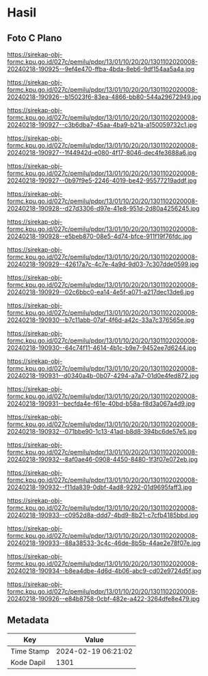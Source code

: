 # Hasil

## Foto C Plano

https://sirekap-obj-formc.kpu.go.id/027c/pemilu/pdpr/13/01/10/20/20/1301102020008-20240218-190925--9ef4e470-ffba-4bda-8eb6-9df154aa5a4a.jpg

https://sirekap-obj-formc.kpu.go.id/027c/pemilu/pdpr/13/01/10/20/20/1301102020008-20240218-190926--b15023f6-83ea-4866-bb80-544a29672949.jpg

https://sirekap-obj-formc.kpu.go.id/027c/pemilu/pdpr/13/01/10/20/20/1301102020008-20240218-190927--c3b6dba7-45aa-4ba9-b21a-a150059732c1.jpg

https://sirekap-obj-formc.kpu.go.id/027c/pemilu/pdpr/13/01/10/20/20/1301102020008-20240218-190927--1f44942d-e080-4f17-8046-dec4fe3688a6.jpg

https://sirekap-obj-formc.kpu.go.id/027c/pemilu/pdpr/13/01/10/20/20/1301102020008-20240218-190927--0b97f9e5-2246-4019-be42-95577219addf.jpg

https://sirekap-obj-formc.kpu.go.id/027c/pemilu/pdpr/13/01/10/20/20/1301102020008-20240218-190928--d27d3306-d97e-41e8-951d-2d80a4256245.jpg

https://sirekap-obj-formc.kpu.go.id/027c/pemilu/pdpr/13/01/10/20/20/1301102020008-20240218-190928--e5beb870-08e5-4d74-bfce-911f19f76fdc.jpg

https://sirekap-obj-formc.kpu.go.id/027c/pemilu/pdpr/13/01/10/20/20/1301102020008-20240218-190929--42617a7c-4c7e-4a9d-9d03-7c307dde0599.jpg

https://sirekap-obj-formc.kpu.go.id/027c/pemilu/pdpr/13/01/10/20/20/1301102020008-20240218-190929--02c6bbc0-ea14-4e5f-a071-a217dec13de6.jpg

https://sirekap-obj-formc.kpu.go.id/027c/pemilu/pdpr/13/01/10/20/20/1301102020008-20240218-190930--b7c11abb-07af-4f6d-a42c-33a7c376565e.jpg

https://sirekap-obj-formc.kpu.go.id/027c/pemilu/pdpr/13/01/10/20/20/1301102020008-20240218-190930--64c74f11-4614-4b1c-b9e7-9452ee7d6244.jpg

https://sirekap-obj-formc.kpu.go.id/027c/pemilu/pdpr/13/01/10/20/20/1301102020008-20240218-190931--d0340a4b-0b07-4294-a7a7-01d0e4fed872.jpg

https://sirekap-obj-formc.kpu.go.id/027c/pemilu/pdpr/13/01/10/20/20/1301102020008-20240218-190931--becfda4e-f61e-40bd-b58a-f8d3a067a4d9.jpg

https://sirekap-obj-formc.kpu.go.id/027c/pemilu/pdpr/13/01/10/20/20/1301102020008-20240218-190932--071bbe90-1c13-41ad-b8d8-394bc6de57e5.jpg

https://sirekap-obj-formc.kpu.go.id/027c/pemilu/pdpr/13/01/10/20/20/1301102020008-20240218-190932--8af0ae46-0908-4450-8480-1f3f07e072eb.jpg

https://sirekap-obj-formc.kpu.go.id/027c/pemilu/pdpr/13/01/10/20/20/1301102020008-20240218-190932--f11da839-0dbf-4ad8-9292-01d9695faff3.jpg

https://sirekap-obj-formc.kpu.go.id/027c/pemilu/pdpr/13/01/10/20/20/1301102020008-20240218-190933--c0952d8a-ddd7-4bd9-8b21-c7cfb4185bbd.jpg

https://sirekap-obj-formc.kpu.go.id/027c/pemilu/pdpr/13/01/10/20/20/1301102020008-20240218-190933--88a38533-3c4c-46de-8b5b-44ae2e78f07e.jpg

https://sirekap-obj-formc.kpu.go.id/027c/pemilu/pdpr/13/01/10/20/20/1301102020008-20240218-190934--b8ea4dbe-4d6d-4b06-abc9-cd02e9724d5f.jpg

https://sirekap-obj-formc.kpu.go.id/027c/pemilu/pdpr/13/01/10/20/20/1301102020008-20240218-190926--e84b8758-0cbf-482e-a422-3264dfe8e479.jpg


## Metadata

| Key        | Value               |
| ---------- | ------------------- |
| Time Stamp | 2024-02-19 06:21:02 |
| Kode Dapil | 1301                |



